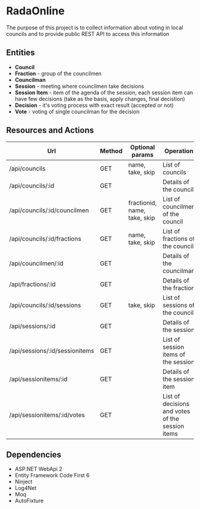 # RadaOnline
The purpose of this project is to collect information about voting in local councils and to provide public REST API to access this information

## Entities
- **Council**
- **Fraction** - group of the councilmen
- **Councilman**
- **Session** - meeting where councilmen take decisions
- **Session Item** - item of the agenda of the session, each session item can have few decisions (take as the basis, apply changes, final decistion)
- **Decision** - it's voting process with exact result (accepted or not)
- **Vote** - voting of single councilman for the decision

## Resources and Actions
|Url|Method|Optional params|Operation|
|---|---|---|---|
|/api/councils|GET|name, take, skip|List of councils|
|/api/councils/:id|GET||Details of the council|
|/api/councils/:id/councilmen|GET|fractionid, name, take, skip|List of councilmen of the council|
|/api/councils/:id/fractions|GET|name, take, skip|List of fractions of the council|
|/api/councilmen/:id|GET||Details of the councilman|
|/api/fractions/:id|GET||Details of the fraction|
|/api/councils/:id/sessions|GET|take, skip|List of sessions of the council|
|/api/sessions/:id|GET||Details of the session|
|/api/sessions/:id/sessionitems|GET||List of session items of the session|
|/api/sessionitems/:id|GET||Details of the session item|
|/api/sessionitems/:id/votes|GET||List of decisions and votes of the session items

## Dependencies
- ASP.NET WebApi 2
- Entity Framework Code First 6
- Ninject
- Log4Net
- Moq
- AutoFixture

